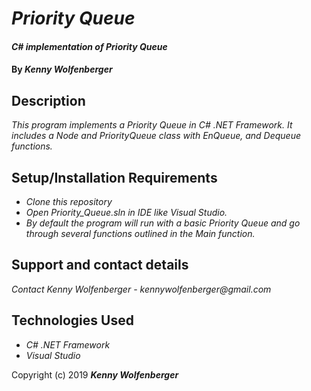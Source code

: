# _Priority Queue_

#### _C# implementation of Priority Queue_

#### By _**Kenny Wolfenberger**_

## Description

_This program implements a Priority Queue in C# .NET Framework. It includes a Node and PriorityQueue class with EnQueue, and Dequeue functions._

## Setup/Installation Requirements

* _Clone this repository_
* _Open Priority_Queue.sln in IDE like Visual Studio._
* _By default the program will run with a basic Priority Queue and go through several functions outlined in the Main function._


## Support and contact details

_Contact Kenny Wolfenberger - kennywolfenberger@gmail.com_


## Technologies Used

* _C# .NET Framework_
* _Visual Studio_


Copyright (c) 2019 **_Kenny Wolfenberger_**
